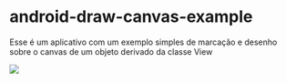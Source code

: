 # android-draw-canvas-example
Esse é um aplicativo com um exemplo simples de marcação e desenho sobre o canvas de um objeto derivado da classe View


<a href="http://www.tarcisojunior.com.br/img/github/android-draw-canvas-example.gif">
  <img src="http://www.tarcisojunior.com.br/img/github/android-draw-canvas-example.gif">
</a>
